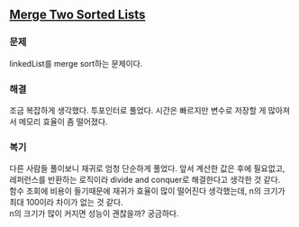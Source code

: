 ## [Merge Two Sorted Lists](https://leetcode.com/problems/merge-two-sorted-lists/description/?envType=problem-list-v2&envId=rab78cw1)

### 문제
linkedList를 merge sort하는 문제이다.

### 해결
조금 복잡하게 생각했다. 투포인터로 풀었다. 시간은 빠르지만 변수로 저장할 게 많아져서 메모리 효율이 좀 떨어졌다.

### 복기
다른 사람들 풀이보니 재귀로 엄청 단순하게 풀었다. 앞서 계산한 값은 후에 필요없고, 레퍼런스를 반환하는 로직이라 divide and conquer로 해결한다고 생각한 것 같다.<br/>
함수 조회에 비용이 들기때문에 재귀가 효율이 많이 떨어진다 생각했는데, n의 크기가 최대 100이라 차이가 없는 것 같다.<br/>
n의 크기가 많이 커지면 성능이 괜찮을까? 궁금하다.
